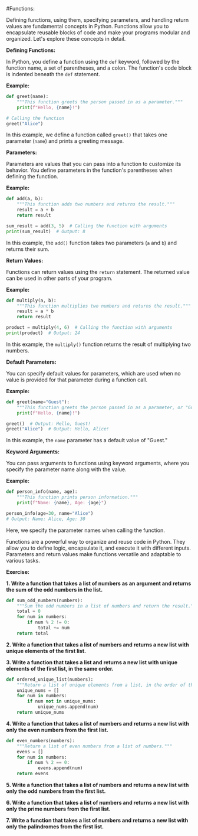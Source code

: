 #Functions:

Defining functions, using them, specifying parameters, and handling return values are fundamental concepts in Python. Functions allow you to encapsulate reusable blocks of code and make your programs modular and organized. Let's explore these concepts in detail.

**Defining Functions:**

In Python, you define a function using the `def` keyword, followed by the function name, a set of parentheses, and a colon. The function's code block is indented beneath the `def` statement.

**Example:**
```python
def greet(name):
    """This function greets the person passed in as a parameter."""
    print(f"Hello, {name}!")

# Calling the function
greet("Alice")
```

In this example, we define a function called `greet()` that takes one parameter (`name`) and prints a greeting message.

**Parameters:**

Parameters are values that you can pass into a function to customize its behavior. You define parameters in the function's parentheses when defining the function.

**Example:**
```python
def add(a, b):
    """This function adds two numbers and returns the result."""
    result = a + b
    return result

sum_result = add(3, 5)  # Calling the function with arguments
print(sum_result)  # Output: 8
```

In this example, the `add()` function takes two parameters (`a` and `b`) and returns their sum.

**Return Values:**

Functions can return values using the `return` statement. The returned value can be used in other parts of your program.

**Example:**
```python
def multiply(a, b):
    """This function multiplies two numbers and returns the result."""
    result = a * b
    return result

product = multiply(4, 6)  # Calling the function with arguments
print(product)  # Output: 24
```

In this example, the `multiply()` function returns the result of multiplying two numbers.

**Default Parameters:**

You can specify default values for parameters, which are used when no value is provided for that parameter during a function call.

**Example:**
```python
def greet(name="Guest"):
    """This function greets the person passed in as a parameter, or "Guest" by default."""
    print(f"Hello, {name}!")

greet()  # Output: Hello, Guest!
greet("Alice")  # Output: Hello, Alice!
```

In this example, the `name` parameter has a default value of "Guest."

**Keyword Arguments:**

You can pass arguments to functions using keyword arguments, where you specify the parameter name along with the value.

**Example:**
```python
def person_info(name, age):
    """This function prints person information."""
    print(f"Name: {name}, Age: {age}")

person_info(age=30, name="Alice")
# Output: Name: Alice, Age: 30
```

Here, we specify the parameter names when calling the function.

Functions are a powerful way to organize and reuse code in Python. They allow you to define logic, encapsulate it, and execute it with different inputs. Parameters and return values make functions versatile and adaptable to various tasks.


**Exercise:**

**1. Write a function that takes a list of numbers as an argument and returns the sum of the odd numbers in the list.**

```python
def sum_odd_numbers(numbers):
    """Sum the odd numbers in a list of numbers and return the result."""
    total = 0
    for num in numbers:
        if num % 2 != 0:
            total += num
    return total
```

**2. Write a function that takes a list of numbers and returns a new list with unique elements of the first list.**


**3. Write a function that takes a list and returns a new list with unique elements of the first list, in the same order.**

```python
def ordered_unique_list(numbers):
    """Return a list of unique elements from a list, in the order of the first list."""
    unique_nums = []
    for num in numbers:
        if num not in unique_nums:
            unique_nums.append(num)
    return unique_nums
```

**4. Write a function that takes a list of numbers and returns a new list with only the even numbers from the first list.**

```python
def even_numbers(numbers):
    """Return a list of even numbers from a list of numbers."""
    evens = []
    for num in numbers:
        if num % 2 == 0:
            evens.append(num)
    return evens
```

**5. Write a function that takes a list of numbers and returns a new list with only the odd numbers from the first list.**

**6. Write a function that takes a list of numbers and returns a new list with only the prime numbers from the first list.**


**7. Write a function that takes a list of numbers and returns a new list with only the palindromes from the first list.**
